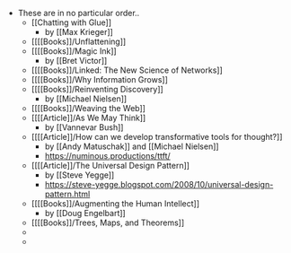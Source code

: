 - These are in no particular order..
	- [[Chatting with Glue]]
		- by [[Max Krieger]]
	- [[[[Books]]/Unflattening]]
	- [[[[Books]]/Magic Ink]]
		- by [[Bret Victor]]
	- [[[[Books]]/Linked: The New Science of Networks]]
	- [[[[Books]]/Why Information Grows]]
	- [[[[Books]]/Reinventing Discovery]]
		- by [[Michael Nielsen]]
	- [[[[Books]]/Weaving the Web]]
	- [[[[Article]]/As We May Think]]
		- by [[Vannevar Bush]]
	- [[[[Article]]/How can we develop transformative tools for thought?]]
		- by [[Andy Matuschak]] and [[Michael Nielsen]]
		- https://numinous.productions/ttft/
	- [[[[Article]]/The Universal Design Pattern]]
		- by [[Steve Yegge]]
		- https://steve-yegge.blogspot.com/2008/10/universal-design-pattern.html
	- [[[[Books]]/Augmenting the Human Intellect]]
		- by [[Doug Engelbart]]
	- [[[[Books]]/Trees, Maps, and Theorems]]
	-
	-